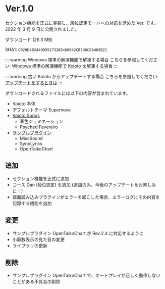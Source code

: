 # Ver.1.0

セクション機能を正式に実装し、段位認定モードへの対応を進めた Ver. です。2022 年 3 月 9 日に公開されました。

<Download link="/files/Koioto-Ver.1.0.zip" label="Ver.1.0">ダウンロード (26.3 MB)</Download>

SHA1: `C029D402449D59173268466542CB796C88469B21`

::: warning Windows 標準の解凍機能で解凍する場合
こちらを参照してください: [Windows 標準の解凍機能で Koioto を解凍する場合](/unzip.html)
:::

::: warning 古い Koioto からアップデートする場合
こちらを参照してください: [アップデートをするときは](/update.html)
:::

ダウンロードされるファイルには以下の内容が含まれています。

- Koioto 本体
- デフォルトテーマ Supernova
- [Koioto Songs](/features/koioto-songs.html)
  - 春色ジェミネーション
  - Psyched Fevereiro
- [サンプルプラグイン](/plugin/samples.html)
  - MissSound
  - SyncLyrics
  - OpenTaikoChart

## 追加

- セクション機能を正式に追加
- コース Dan (段位認定) を追加 (追加のみ。今後のアップデートをお楽しみに！)
- 譜面読み込みプラグインがエラーを起こした場合、エラーログにその内容を記録する機能を追加

## 変更

- サンプルプラグイン OpenTaikoChart が Rev.2.4 に対応するように
- 小節数表示の見た目の変更
- ライブラリの更新

## 削除

- サンプルプラグイン OpenTaikoChart で、オートプレイが正しく動作しないことがある不具合の削除
